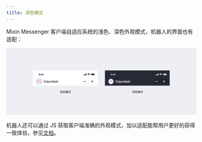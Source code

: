```yaml
---
title: 深色模式
---
```


Mixin Messenger 客户端自适应系统的浅色、深色外观模式，机器人的界面也有适配：

![深色模式](./dark-mode.png)

机器人还可以通过 JS 获取客户端准确的外观模式，加以适配能帮用户更好的获得一致体验，参见[文档](/js-bridge)。

